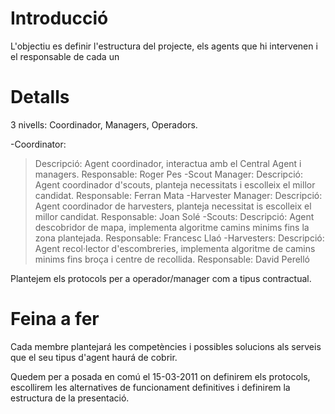 # Introducció #

L'objectiu es definir l'estructura del projecte, els agents que hi intervenen i el responsable de cada un


# Detalls #

3 nivells: Coordinador, Managers, Operadors.

-Coordinator:
> Descripció: Agent coordinador, interactua amb el Central Agent i managers.
> Responsable: Roger Pes
-Scout Manager:
> Descripció: Agent coordinador d'scouts, planteja necessitats i escolleix el millor candidat.
> Responsable: Ferran Mata
-Harvester Manager:
> Descripció: Agent coordinador de harvesters, planteja necessitat is escolleix el millor candidat.
> Responsable: Joan Solé
-Scouts:
> Descripció: Agent descobridor de mapa, implementa algoritme camins minims fins la zona plantejada.
> Responsable: Francesc Llaó
-Harvesters:
> Descripció: Agent recol·lector d'escombreries, implementa algoritme de camins minims fins broça i centre de recollida.
> Responsable: David Perelló

Plantejem els protocols per a operador/manager com a tipus contractual.

# Feina a fer #

Cada membre plantejará les competències i possibles solucions als serveis que el seu tipus d'agent haurá de cobrir.

Quedem per a posada en comú el 15-03-2011 on definirem els protocols, escollirem les alternatives de funcionament definitives i definirem la estructura de la presentació.